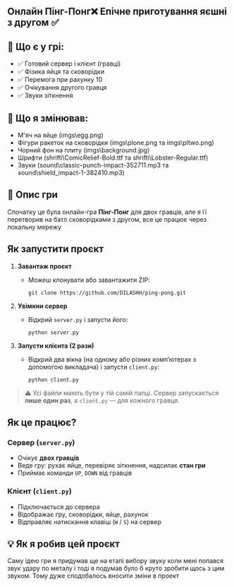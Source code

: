 ## Онлайн Пінг-Понг❌ Епічне приготування яєшні з другом ✅

## 🔧 Що є у грі:

- ✅ Готовий сервер і клієнт (гравці)
- ✅ Фізика яйця та сковорідки
- ✅ Перемога при рахунку 10
- ✅ Очікування другого гравця
- ✅ Звуки зіткнення

## 🔧 Що я змінював:
- М'яч на яйце (imgs\egg.png)
- Фігури ракеток на сковорідки (imgs\plone.png та imgs\pltwo.png)
- Чорний фон на плиту (imgs\background.jpg)
- Шрифти (shrifti\ComicRelief-Bold.ttf та shrifti\Lobster-Regular.ttf)
- Звуки (sound\classic-punch-impact-352711.mp3 та sound\shield_impact-1-382410.mp3)

## 📖 Опис гри

Спочатку це була онлайн-гра **Пінг-Понг** для двох гравців, але я її перетворив на батл сковорідками з другом, все це працює через локальну мережу


## Як запустити проєкт

1. **Завантаж проєкт**
   - Можеш клонувати або завантажити ZIP:
     ```
     git clone https://github.com/DILASHH/ping-pong.git
     ```

2. **Увімкни сервер**
   - Відкрий `server.py` і запусти його:
     ```
     python server.py
     ```

3. **Запусти клієнта (2 рази)**
   - Відкрий два вікна (на одному або різних комп’ютерах з допомогою викладача) і запусти `client.py`:
     ```
     python client.py
     ```

> ⚠️ Усі файли мають бути у тій самій папці. Сервер запускається **лише один раз**, а `client.py` — для кожного гравця.

## Як це працює?

### Сервер (`server.py`)
- Очікує **двох гравців**
- Веде гру: рухає яйце, перевіряє зіткнення, надсилає **стан гри**
- Приймає команди `UP`, `DOWN` від гравців

### Клієнт (`client.py`)
- Підключається до сервера 
- Відображає гру, сковорідки, яйце, рахунок
- Відправляє натискання клавіш (`W` / `S`) на сервер


## 💡 Як я робив цей проєкт

Саму ідею гри я придумав ще на етапі вибору звуку коли мені попався звук удару по металу і тоді я подумав було б круто зробити щось з цим звуком.
Тому дуже сподобалось вносити зміни в проект

